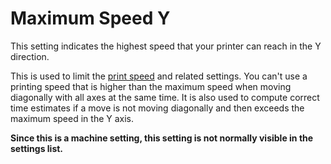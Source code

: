 Maximum Speed Y
====
This setting indicates the highest speed that your printer can reach in the Y direction.

This is used to limit the [print speed](./speed_print.md) and related settings. You can't use a printing speed that is higher than the maximum speed when moving diagonally with all axes at the same time. It is also used to compute correct time estimates if a move is not moving diagonally and then exceeds the maximum speed in the Y axis.

**Since this is a machine setting, this setting is not normally visible in the settings list.**